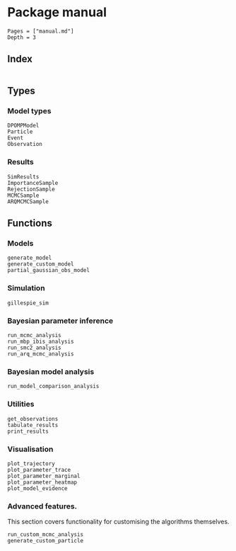 # Package manual
```@contents
Pages = ["manual.md"]
Depth = 3
```

## Index
```@index
```

## Types

### Model types
```@docs
DPOMPModel
Particle
Event
Observation
```

### Results
```@docs
SimResults
ImportanceSample
RejectionSample
MCMCSample
ARQMCMCSample
```

## Functions

### Models
```@docs
generate_model
generate_custom_model
partial_gaussian_obs_model
```

### Simulation
```@docs
gillespie_sim
```

### Bayesian parameter inference

```@docs
run_mcmc_analysis
run_mbp_ibis_analysis
run_smc2_analysis
run_arq_mcmc_analysis
```

### Bayesian model analysis

```@docs
run_model_comparison_analysis
```

### Utilities
```@docs
get_observations
tabulate_results
print_results
```

### Visualisation

```@docs
plot_trajectory
plot_parameter_trace
plot_parameter_marginal
plot_parameter_heatmap
plot_model_evidence
```

### Advanced features.
This section covers functionality for customising the algorithms themselves.

```@docs
run_custom_mcmc_analysis
generate_custom_particle
```
